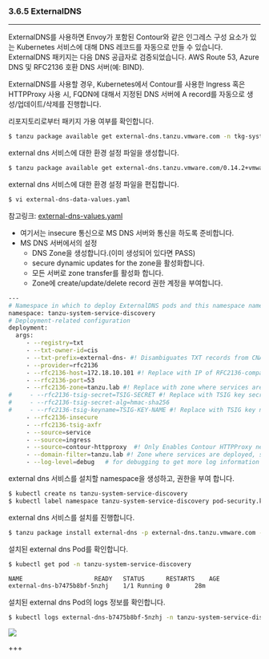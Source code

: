 ### 3.6.5 ExternalDNS

---

ExternalDNS를 사용하면 Envoy가 포함된 Contour와 같은 인그레스 구성 요소가 있는 Kubernetes 서비스에 대해 DNS 레코드를 자동으로 만들 수 있습니다. ExternalDNS 패키지는 다음 DNS 공급자로 검증되었습니다. AWS Route 53, Azure DNS 및 RFC2136 호환 DNS 서버(예: BIND).

ExternalDNS를 사용할 경우, Kubernetes에서 Contour를 사용한 Ingress 혹은 HTTPProxy 사용 시, FQDN에 대해서 지정된 DNS 서버에 A record를 자동으로 생성/업데이트/삭제를 진행합니다.

리포지토리로부터 패키지 가용 여부를 확인합니다.

```bash
$ tanzu package available get external-dns.tanzu.vmware.com -n tkg-system
```

external dns 서비스에 대한 환경 설정 파일을 생성합니다.

```bash
$ tanzu package available get external-dns.tanzu.vmware.com/0.14.2+vmware.3-tkg.1 --default-values-file-output external-dns-data-values.yaml
```

external dns 서비스에 대한 환경 설정 파일을 편집합니다.

```bash
$ vi external-dns-data-values.yaml
```

참고링크: [external-dns-values.yaml](https://techdocs.broadcom.com/us/en/vmware-cis/vsphere/vsphere-supervisor/8-0/using-tkg-service-with-vsphere-supervisor/installing-standard-packages-on-tkg-service-clusters/standard-package-reference/externaldns-package-reference.html)

- 여기서는 insecure 통신으로 MS DNS 서버와 통신을 하도록 준비합니다.
- MS DNS 서버에서의 설정
    - DNS Zone을 생성합니다.(이미 생성되어 있다면 PASS)
    - secure dynamic updates for the zone을 활성화합니다.
    - 모든 서버로 zone transfer를 활성화 합니다.
    - Zone에 create/update/delete record 권한 계정을 부여합니다.

```bash
---
# Namespace in which to deploy ExternalDNS pods and this namespace name cannot be replaced to user defined
namespace: tanzu-system-service-discovery
# Deployment-related configuration
deployment:
  args:
     - --registry=txt
     - --txt-owner-id=cis
     - --txt-prefix=external-dns- #! Disambiguates TXT records from CNAME records
     - --provider=rfc2136
     - --rfc2136-host=172.18.10.101 #! Replace with IP of RFC2136-compatible DNS server, such as 192.168.0.1
     - --rfc2136-port=53
     - --rfc2136-zone=tanzu.lab #! Replace with zone where services are deployed, such as my-zone.example.org 
#     - --rfc2136-tsig-secret=TSIG-SECRET #! Replace with TSIG key secret authorized to update DNS server
#     - --rfc2136-tsig-secret-alg=hmac-sha256
#     - --rfc2136-tsig-keyname=TSIG-KEY-NAME #! Replace with TSIG key name, such as externaldns-key
     - --rfc2136-insecure
     - --rfc2136-tsig-axfr
     - --source=service
     - --source=ingress
     - --source=contour-httpproxy  #! Only Enables Contour HTTPProxy need set
     - --domain-filter=tanzu.lab #! Zone where services are deployed, such as my-zone.example.org
     - --log-level=debug   # for debugging to get more log information

```

external dns 서비스를 설치할 namespace을 생성하고, 권한을 부여 합니다.

```bash
$ kubectl create ns tanzu-system-service-discovery
$ kubectl label namespace tanzu-system-service-discovery pod-security.kubernetes.io/enforce=privileged
```

external dns 서비스를 설치를 진행합니다.

```bash
$ tanzu package install external-dns -p external-dns.tanzu.vmware.com --version 0.14.2+vmware.3-tkg.1 --namespace tanzu-system-service-discovery --dangerous-allow-use-of-shared-namespace --values-file external-dns-data-values.yaml
```

설치된 external dns Pod를 확인합니다.

```bash
$ kubectl get pod -n tanzu-system-service-discovery

NAME					READY	STATUS		RESTARTS	AGE
external-dns-b7475b8bf-5nzhj	1/1	Running	0		28m

```

설치된 external dns Pod의 logs 정보를 확인합니다.

```bash
$ kubectl logs external-dns-b7475b8bf-5nzhj -n tanzu-system-service-discovery
```

![](attachment:13ac8835-0e02-4b8c-985c-54708b0affae:imagesimage194.png)

+++
